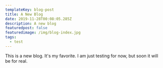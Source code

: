 ```yaml
---
templateKey: blog-post
title: A New Blog
date: 2019-11-28T00:08:05.285Z
description: A new blog
featuredpost: false
featuredimage: /img/blog-index.jpg
tags:
  - test
---
```

This is a new blog. It's my favorite. I am just testing for now, but soon it will be for real.

